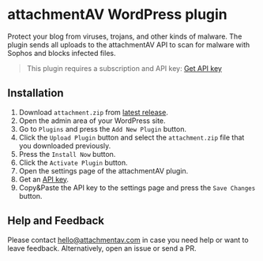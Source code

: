 # attachmentAV WordPress plugin

Protect your blog from viruses, trojans, and other kinds of malware. The plugin sends all uploads to the attachmentAV API to scan for malware with Sophos and blocks infected files.

> This plugin requires a subscription and API key: [Get API key](https://attachmentav.com/subscribe/wordpress/)

## Installation

1. Download `attachment.zip` from [latest release](https://github.com/widdix/attachmentav-wordpress/releases/latest).
1. Open the admin area of your WordPress site.
1. Go to `Plugins` and press the `Add New Plugin` button.
1. Click the `Upload Plugin` button and select the `attachment.zip` file that you downloaded previously.
1. Press the `Install Now` button.
1. Click the `Activate Plugin` button.
1. Open the settings page of the attachmentAV plugin.
1. Get an [API key](https://attachmentav.com/subscribe/wordpress/).
1. Copy&Paste the API key to the settings page and press the `Save Changes` button.

## Help and Feedback

Please contact [hello@attachmentav.com](mailto:hello@attachmentav.com) in case you need help or want to leave feedback. Alternatively, open an issue or send a PR.